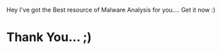 Hey I've got the Best resource of Malware Analysis for you....  Get it now :) 
<h1>Thank You...   ;)</>
